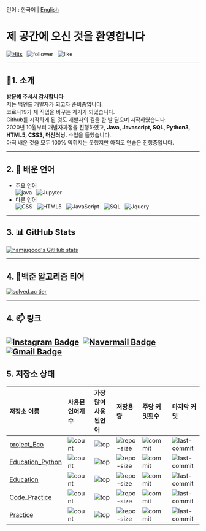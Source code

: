 언어 : 한국어 | [English](https://github.com/namjugood/namjugood/blob/master/README.md)

# 제 공간에 오신 것을 환영합니다
[![Hits](https://hits.seeyoufarm.com/api/count/incr/badge.svg?url=https%3A%2F%2Fgithub.com%2Fnamjugood%2Fhit-counter&count_bg=%23DB8230&title_bg=%23555555&icon=gravatar.svg&icon_color=%23FFFFFF&title=Hits&edge_flat=false)](https://hits.seeyoufarm.com)&nbsp;&nbsp;&nbsp;![follower](https://img.shields.io/github/followers/namjugood?color=DB8230&label=Follwer&logo=GitHub&logoColor=FFFFFF)&nbsp;&nbsp;&nbsp;![like](https://img.shields.io/github/stars/namjugood?affiliations=OWNER%2CCOLLABORATOR%2CORGANIZATION_MEMBER&label=LIKES&logoColor=%23FF0000&style=social)
<!--
**namjugood/namjugood** is a ✨ _special_ ✨ repository because its `README.md` (this file) appears on your GitHub profile.


- 🔭 I’m currently working on ...
- 🌱 I’m currently learning ...
- 👯 I’m looking to collaborate on ...
- 🤔 I’m looking for help with ...
- 💬 Ask me about ...
- 📫 How to reach me: ...
- 😄 Pronouns: ...
- ⚡ Fun fact: ...
-->

---
## :wine_glass:1. 소개
__방문해 주셔서 감사합니다__<br>
저는 백엔드 개발자가 되고자 준비중입니다. <br>
코로나19가 제 직업을 바꾸는 계기가 되었습니다. <br>
Github를 시작하게 된 것도 개발자의 길을 한 발 딛으며 시작하였습니다. <br>
2020년 10월부터 개발자과정을 진행하였고, __Java, Javascript, SQL, Python3, HTML5, CSS3, 머신러닝.__ 수업을 들었습니다.<br>
아직 배운 것을 모두 100% 익히지는 못했지만 아직도 연습은 진행중입니다.

---
## 2. 🌱 배운 언어
- 주요 언어<br>
![java](https://img.shields.io/badge/Java-★★☆☆☆-007396?logo=Java&logoColor=007396)&nbsp;&nbsp;&nbsp;![Jupyter](https://img.shields.io/badge/Jupyter-★★☆☆☆-F37626?logo=Python&logoColor=F37626)
- 다른 언어<br>
![CSS](https://img.shields.io/badge/CSS3-★★☆☆☆-1572B6?logo=CSS3&logoColor=1572B6)&nbsp;&nbsp;&nbsp;![HTML5](https://img.shields.io/badge/HTML5-★★☆☆☆-E34F26?logo=Html5&logoColor=E34F26)&nbsp;&nbsp;&nbsp;![JavaScript](https://img.shields.io/badge/JavaScript-★★☆☆☆-F7DF1E?logo=JavaScript&logoColor=F7DF1E)&nbsp;&nbsp;&nbsp;![SQL](https://img.shields.io/badge/SQL-★★☆☆☆-F80000?logo=Oracle&logoColor=F80000)&nbsp;&nbsp;&nbsp;![Jquery](https://img.shields.io/badge/JQuery-★☆☆☆☆-0769AD?logo=JQuery&logoColor=0769AD)

---
## 3. :bar_chart: GitHub Stats
[![namjugood's GitHub stats](https://github-readme-stats.vercel.app/api?username=namjugood&show_icons=true&theme=merko)](https://github.com/namjugood/)

---
## 4. :scroll:백준 알고리즘 티어
[![solved.ac tier](http://mazassumnida.wtf/api/generate_badge?boj=goodnamju)](https://solved.ac/goodnamju)

---
## 4. 📫 링크

[![Instagram Badge](https://img.shields.io/badge/Instagram-E4405F?style=flat-square&logo=Instagram&logoColor=white&link=https://www.instagram.com/good.nj)](https://www.instagram.com/good.nj) &nbsp;[![Navermail Badge](https://img.shields.io/badge/Naver-03C75A?style=flat-square&logo=Naver&logoColor=white&link=mailto:namjugood@naver.com)](mailto:namjugood@naver.com) &nbsp;[![Gmail Badge](https://img.shields.io/badge/Gmail-d14836?style=flat-square&logo=Gmail&logoColor=white&link=mailto:namjugood@gmail.com)](mailto:namjugood@gmail.com)
---
## 5. 저장소 상태

|저장소 이름|사용된 언어개수|가장 많이 사용된언어|저장용량|주당 커밋횟수|마지막 커밋|
|:---|:---|:---|:---|:---|:---|
|[project_Eco](https://github.com/namjugood/project_Eco.git)|![count](https://img.shields.io/github/languages/count/namjugood/project_Eco)|![top](https://img.shields.io/github/languages/top/namjugood/project_Eco)|![repo-size](https://img.shields.io/github/repo-size/namjugood/project_Eco)|![commit](https://img.shields.io/github/commit-activity/w/namjugood/project_Eco)|![last-commit](https://img.shields.io/github/last-commit/namjugood/project_Eco)|
|[Education_Python](https://github.com/namjugood/Education_Python.git)|![count](https://img.shields.io/github/languages/count/namjugood/Education_Python)|![top](https://img.shields.io/github/languages/top/namjugood/Education_Python)|![repo-size](https://img.shields.io/github/repo-size/namjugood/Education_Python)|![commit](https://img.shields.io/github/commit-activity/w/namjugood/Education_Python)|![last-commit](https://img.shields.io/github/last-commit/namjugood/Education_Python)|
|[Education](https://github.com/namjugood/Education.git)|![count](https://img.shields.io/github/languages/count/namjugood/Education)|![top](https://img.shields.io/github/languages/top/namjugood/Education)|![repo-size](https://img.shields.io/github/repo-size/namjugood/Education)|![commit](https://img.shields.io/github/commit-activity/w/namjugood/Education)|![last-commit](https://img.shields.io/github/last-commit/namjugood/Education)|
|[Code_Practice](https://github.com/namjugood/Code_Practice.git)|![count](https://img.shields.io/github/languages/count/namjugood/Code_Practice)|![top](https://img.shields.io/github/languages/top/namjugood/Code_Practice)|![repo-size](https://img.shields.io/github/repo-size/namjugood/Code_Practice)|![commit](https://img.shields.io/github/commit-activity/w/namjugood/Code_Practice)|![last-commit](https://img.shields.io/github/last-commit/namjugood/Code_Practice)|
|[Practice](https://github.com/namjugood/Practice)|![count](https://img.shields.io/github/languages/count/namjugood/Practice)|![top](https://img.shields.io/github/languages/top/namjugood/Practice)|![repo-size](https://img.shields.io/github/repo-size/namjugood/Practice)|![commit](https://img.shields.io/github/commit-activity/w/namjugood/Practice)|![last-commit](https://img.shields.io/github/last-commit/namjugood/Practice)




